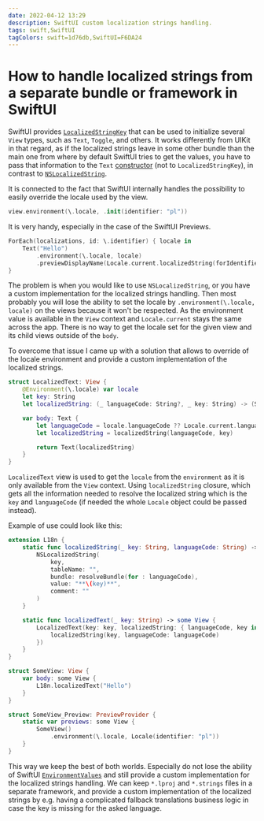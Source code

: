 ```yaml
---
date: 2022-04-12 13:29
description: SwiftUI custom localization strings handling.
tags: swift,SwiftUI
tagColors: swift=1d76db,SwiftUI=F6DA24
---
```

# How to handle localized strings from a separate bundle or framework in SwiftUI

SwiftUI provides [`LocalizedStringKey`](https://developer.apple.com/documentation/swiftui/localizedstringkey) that can be used to initialize several `View` types, such as `Text`, `Toggle`, and others.
It works differently from UIKit in that regard, as if the localized strings leave in some other bundle than the main one from where by default SwiftUI tries to get the values, you have to pass that information to the `Text` [constructor](https://developer.apple.com/documentation/swiftui/text/init(_:tablename:bundle:comment:)) (not to `LocalizedStringKey`), in contrast to [`NSLocalizedString`](https://developer.apple.com/documentation/foundation/1418095-nslocalizedstring).

It is connected to the fact that SwiftUI internally handles the possibility to easily override the locale used by the view.

```swift
view.environment(\.locale, .init(identifier: "pl"))
```

It is very handy, especially in the case of the SwiftUI Previews.

```swift
ForEach(localizations, id: \.identifier) { locale in
    Text("Hello")
        .environment(\.locale, locale)
        .previewDisplayName(Locale.current.localizedString(forIdentifier: locale.identifier))
}
```

The problem is when you would like to use `NSLocalizedString`, or you have a custom implementation for the localized strings handling. Then most probably you will lose the ability to set the locale by `.environment(\.locale, locale)` on the views because it won't be respected. As the environment value is available in the `View` context and `Locale.current` stays the same across the app. There is no way to get the locale set for the given view and its child views outside of the `body`.

To overcome that issue I came up with a solution that allows to override of the locale environment and provide a custom implementation of the localized strings.

```swift
struct LocalizedText: View {
    @Environment(\.locale) var locale
    let key: String
    let localizedString: (_ languageCode: String?, _ key: String) -> (String)

    var body: Text {
        let languageCode = locale.languageCode ?? Locale.current.languageCode
        let localizedString = localizedString(languageCode, key)

        return Text(localizedString)
    }
}
``` 

`LocalizedText` view is used to get the `locale` from the `environment` as it is only available from the `View` context.
Using `localizedString` closure, which gets all the information needed to resolve the localized string which is the `key` and `languageCode` (if needed the whole `Locale` object could be passed instead). 

Example of use could look like this:

```swift
extension L18n {
    static func localizedString(_ key: String, languageCode: String) -> String {
        NSLocalizedString(
            key,
            tableName: "",
            bundle: resolveBundle(for : languageCode),
            value: "**\(key)**",
            comment: ""
        )
    }

    static func localizedText(_ key: String) -> some View {
        LocalizedText(key: key, localizedString: { languageCode, key in
            localizedString(key, languageCode: languageCode)
        })
    }
}
```

```swift
struct SomeView: View {
    var body: some View {
        L18n.localizedText("Hello")
    }
}

struct SomeView_Preview: PreviewProvider {
    static var previews: some View {
        SomeView()
            .environment(\.locale, Locale(identifier: "pl"))
    }
}
```

This way we keep the best of both worlds. Especially do not lose the ability of SwiftUI [`EnvironmentValues`](https://developer.apple.com/documentation/swiftui/environmentvalues) and still provide a custom implementation for the localized strings handling. We can keep `*.lproj` and `*.strings` files in a separate framework, and provide a custom implementation of the localized strings by e.g. having a complicated fallback translations business logic in case the key is missing for the asked language.